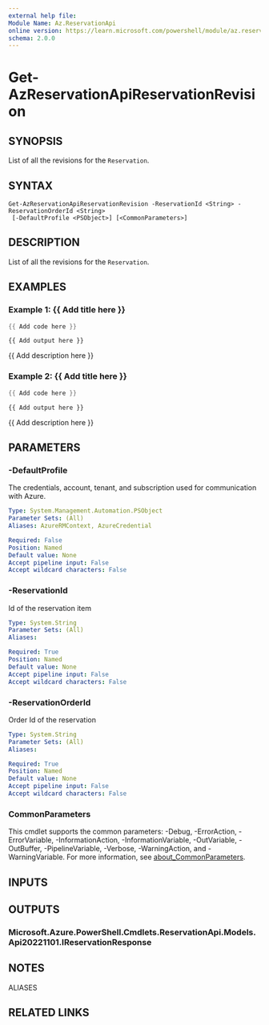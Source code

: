 ```yaml
---
external help file:
Module Name: Az.ReservationApi
online version: https://learn.microsoft.com/powershell/module/az.reservationapi/get-azreservationapireservationrevision
schema: 2.0.0
---
```


# Get-AzReservationApiReservationRevision

## SYNOPSIS
List of all the revisions for the `Reservation`.

## SYNTAX

```
Get-AzReservationApiReservationRevision -ReservationId <String> -ReservationOrderId <String>
 [-DefaultProfile <PSObject>] [<CommonParameters>]
```

## DESCRIPTION
List of all the revisions for the `Reservation`.

## EXAMPLES

### Example 1: {{ Add title here }}
```powershell
{{ Add code here }}
```

```output
{{ Add output here }}
```

{{ Add description here }}

### Example 2: {{ Add title here }}
```powershell
{{ Add code here }}
```

```output
{{ Add output here }}
```

{{ Add description here }}

## PARAMETERS

### -DefaultProfile
The credentials, account, tenant, and subscription used for communication with Azure.

```yaml
Type: System.Management.Automation.PSObject
Parameter Sets: (All)
Aliases: AzureRMContext, AzureCredential

Required: False
Position: Named
Default value: None
Accept pipeline input: False
Accept wildcard characters: False
```

### -ReservationId
Id of the reservation item

```yaml
Type: System.String
Parameter Sets: (All)
Aliases:

Required: True
Position: Named
Default value: None
Accept pipeline input: False
Accept wildcard characters: False
```

### -ReservationOrderId
Order Id of the reservation

```yaml
Type: System.String
Parameter Sets: (All)
Aliases:

Required: True
Position: Named
Default value: None
Accept pipeline input: False
Accept wildcard characters: False
```

### CommonParameters
This cmdlet supports the common parameters: -Debug, -ErrorAction, -ErrorVariable, -InformationAction, -InformationVariable, -OutVariable, -OutBuffer, -PipelineVariable, -Verbose, -WarningAction, and -WarningVariable. For more information, see [about_CommonParameters](http://go.microsoft.com/fwlink/?LinkID=113216).

## INPUTS

## OUTPUTS

### Microsoft.Azure.PowerShell.Cmdlets.ReservationApi.Models.Api20221101.IReservationResponse

## NOTES

ALIASES

## RELATED LINKS

